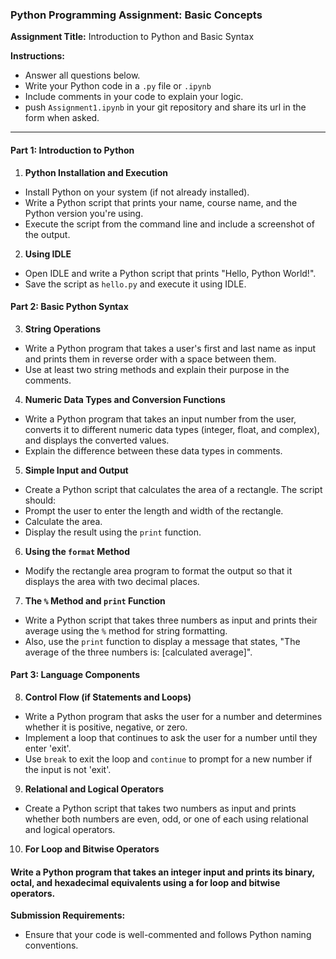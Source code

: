 

### **Python Programming Assignment: Basic Concepts**

**Assignment Title:** Introduction to Python and Basic Syntax

**Instructions:** 
- Answer all questions below.
- Write your Python code in a `.py` file or `.ipynb`
- Include comments in your code to explain your logic.
- push `Assignment1.ipynb` in your git repository and share its url in the form when asked.

---

#### **Part 1: Introduction to Python**

1. **Python Installation and Execution**
- Install Python on your system (if not already installed).
- Write a Python script that prints your name, course name, and the Python version you're using. 
- Execute the script from the command line and include a screenshot of the output.

2. **Using IDLE**
- Open IDLE and write a Python script that prints "Hello, Python World!".
- Save the script as `hello.py` and execute it using IDLE.

#### **Part 2: Basic Python Syntax**

3. **String Operations**
- Write a Python program that takes a user's first and last name as input and prints them in reverse order with a space between them.
- Use at least two string methods and explain their purpose in the comments.

4. **Numeric Data Types and Conversion Functions**
- Write a Python program that takes an input number from the user, converts it to different numeric data types (integer, float, and complex), and displays the converted values.
- Explain the difference between these data types in comments.

5. **Simple Input and Output**
- Create a Python script that calculates the area of a rectangle. The script should:
- Prompt the user to enter the length and width of the rectangle.
- Calculate the area.
- Display the result using the `print` function.

6. **Using the `format` Method**
- Modify the rectangle area program to format the output so that it displays the area with two decimal places.

7. **The `%` Method and `print` Function**
- Write a Python script that takes three numbers as input and prints their average using the `%` method for string formatting.
- Also, use the `print` function to display a message that states, "The average of the three numbers is: [calculated average]".

#### **Part 3: Language Components**

8. **Control Flow (if Statements and Loops)**
- Write a Python program that asks the user for a number and determines whether it is positive, negative, or zero.
- Implement a loop that continues to ask the user for a number until they enter 'exit'. 
- Use `break` to exit the loop and `continue` to prompt for a new number if the input is not 'exit'.

9. **Relational and Logical Operators**
- Create a Python script that takes two numbers as input and prints whether both numbers are even, odd, or one of each using relational and logical operators.

10. **For Loop and Bitwise Operators**
#### Write a Python program that takes an integer input and prints its binary, octal, and hexadecimal equivalents using a for loop and bitwise operators.

**Submission Requirements:**
- Ensure that your code is well-commented and follows Python naming conventions.
